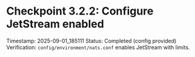 # Checkpoint 3.2.2: Configure JetStream enabled
Timestamp: 2025-09-01_185111
Status: Completed (config provided)
Verification: `config/environment/nats.conf` enables JetStream with limits.
